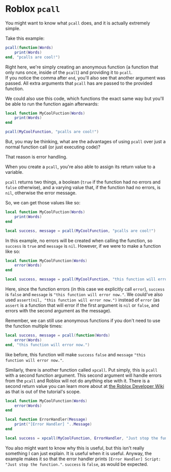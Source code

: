 # Roblox `pcall`

You might want to know what `pcall` does, and it is actually extremely simple.

Take this example:

```lua
pcall(function(Words)
    print(Words)
end, "pcalls are cool!")
```

Right here, we're simply creating an anonymous function (a function that only runs once, inside of the `pcall`) and providing it to `pcall`.  
If you notice the comma after `end`, you'll also see that another argument was passed. All extra arguments that `pcall` has are passed to the provided function.

We could also use this code, which functions the exact same way but you'll be able to run the function again afterwards:

```lua
local function MyCoolFuction(Words)
    print(Words)
end

pcall(MyCoolFunction, "pcalls are cool!")
```

But, you may be thinking, what are the advantages of using `pcall` over just a normal function call (or just executing code)?

That reason is error handling.

When you create a `pcall`, you're also able to assign its return value to a variable.

`pcall` returns two things, a boolean (`true` if the function had no errors and `false` otherwise), and a varying value that, if the function had no errors, is `nil`, otherwise the error message.

So, we can get those values like so:

```lua
local function MyCoolFuction(Words)
    print(Words)
end

local success, message = pcall(MyCoolFunction, "pcalls are cool!")
```

In this example, no errors will be created when calling the function, so `success` is `true` and `message` is `nil`. However, if we were to make a function like so:

```lua
local function MyCoolFunction(Words)
    error(Words)
end

local success, message = pcall(MyCoolFunction, "this function will error now.")
```

Here, since the function errors (in this case we explicitly call `error`), `success` is `false` and `message` is `"this function will error now."`. We could've also used `assert(nil, "this function will error now.")` instead of `error` (as `assert` is a function that will error if the first argument is `nil` or `false`, and errors with the second argument as the message).

Remember, we can still use anonymous functions if you don't need to use the function multiple times:

```lua
local success, message = pcall(function(Words)
    error(Words)
end, "this function will error now.")
```

like before, this function will make `success` `false` and `message` `"this function will error now."`.

Similarly, there is another function called `xpcall`. Put simply, this is `pcall` with a second function argument. This second argument will handle errors from the `pcall` and Roblox will not do anything else with it. There is a second return value you can learn more about at [the Roblox Developer Wiki](https://developer.roblox.com/en-us/api-reference/lua-docs/Lua-Globals#variables) as that is out of the tutorial's scope.

```lua
local function MyCoolFunction(Words)
    error(Words)
end

local function ErrorHandler(Message)
    print("[Error Handler] "..Message)
end

local success = xpcall(MyCoolFunction, ErrorHandler, "Just stop the function.")
```

You also might want to know why this is useful, but this isn't really something I can just explain. It is useful when it is useful. Anyway, the example makes it so that the error handler prints `[Error Handler] Script: "Just stop the function."`. `success` is `false`, as would be expected.

